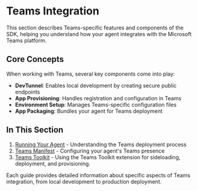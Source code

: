 # Teams Integration

This section describes Teams-specific features and components of the SDK, helping you understand how your agent integrates with the Microsoft Teams platform.

## Core Concepts

When working with Teams, several key components come into play:

- **DevTunnel**: Enables local development by creating secure public endpoints
- **App Provisioning**: Handles registration and configuration in Teams
- **Environment Setup**: Manages Teams-specific configuration files
- **App Packaging**: Bundles your agent for Teams deployment

## In This Section

1. [Running Your Agent]() - Understanding the Teams deployment process
2. [Teams Manifest](manifest.md) - Configuring your agent's Teams presence
3. [Teams Toolkit](m365-toolkit.md) - Using the Teams Toolkit extension for sideloading, deployment, and provisioning.

Each guide provides detailed information about specific aspects of Teams integration, from local development to production deployment.
